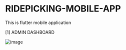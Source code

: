 # RIDEPICKING-MOBILE-APP
This is flutter mobile application

[1] ADMIN DASHBOARD

![image](https://github.com/user-attachments/assets/5b8fd997-c957-48ef-acdb-6118ab801c92)
